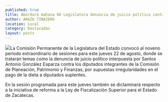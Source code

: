```yaml
---
published: true
title: Abordará mañana 60 Legislatura denuncia de juicio político contra integrantes de Comisión de Planeación
author: ARAZU TINAJERO
location: Local
category: Destacadas
layout: posts
---
```


![](http://i.imgur.com/sskEfyFm.jpg)La Comisión Permanente de la Legislatura del Estado convocó al noveno periodo extraordinario de sesiones para este jueves 22 de agosto, donde se tratarán temas como la denuncia de juicio político interpuesta por Santos Antonio González Esparza contra los diputados integrantes de la Comisión de Planeación, Patrimonio y Finanzas, por supuestas irregularidades en el pago de la dieta a diputados suplentes. 

En la sesión programada para este jueves también se dictaminará respecto a la iniciativa de reforma a la Ley de Fiscalización Superior para el Estado de Zacatecas.
